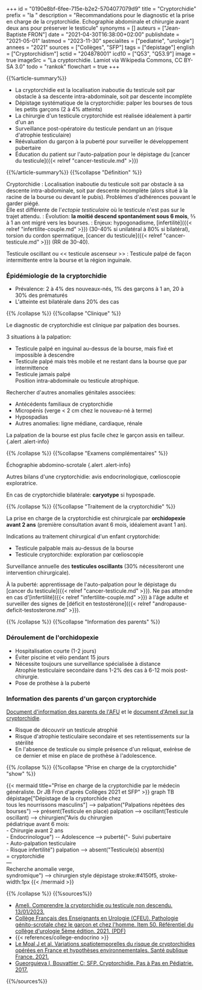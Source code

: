+++
id = "0190e8bf-6fee-715e-b2e2-5704077079d9"
title = "Cryptorchidie"
prefix = "la "
description = "Recommandations pour le diagnostic et la prise en charge de la cryptorchidie. Echographie abdominale et chirurgie avant deux ans pour préserver le testicule"
synonyms = []
auteurs = ["Jean-Baptiste FRON"]
date = "2021-04-30T16:38:00+02:00"
publishdate = "2021-05-01"
lastmod = "2023-11-30"
specialites = ["pediatrie", "urologie"]
annees = "2021"
sources = ["Collèges", "SFP"]
tags = ["depistage"]
english = ["Cryptorchidism"]
sctid = "204878001"
icd10 = ["Q53", "Q53.9"]
image = true
imageSrc = "La cryptorchidie. Lamiot via Wikipedia Commons, CC BY-SA 3.0"
todo = "rankok"
flowchart = true
+++

{{%article-summary%}}

- La cryptorchidie est la localisation inaboutie du testicule soit par obstacle à sa descente intra-abdominale, soit par descente incomplète
- Dépistage systématique de la cryptorchidie: palper les bourses de tous les petits garçons (2 à 4% atteints)
- La chirurgie d'un testicule cryptorchide est réalisée idéalement à partir d'un an
- Surveillance post-opératoire du testicule pendant un an (risque d'atrophie testiculaire)
- Réévaluation du garçon à la puberté pour surveiller le développement pubertaire
- Éducation du patient sur l'auto-palpation pour le dépistage du [cancer du testicule]({{< relref "cancer-testicule.md" >}})

{{%/article-summary%}}
{{%collapse "Définition" %}}

Cryptorchidie
: Localisation inaboutie du testicule soit par obstacle à sa descente intra-abdominale, soit par descente incomplète (alors situé à la racine de la bourse ou devant le pubis). Problèmes d'adhérences pouvant le garder piégé.  
Elle est différente de l'*ectopie testiculaire* où le testicule n'est pas sur le trajet attendu.
: Évolution: **la moitié descend spontanément sous 6 mois**, ⅔ à 1 an ont migré vers les bourses.
: Enjeux: hypogonadisme, [infertilité]({{< relref "infertilite-couple.md" >}}) (30-40% si unilatéral à 80% si bilatéral), torsion du cordon spermatique, [cancer du testicule]({{< relref "cancer-testicule.md" >}}) (RR de 30-40).

Testicule oscillant ou << testicule ascenseur >>
: Testicule palpé de façon intermittente entre la bourse et la région inguinale.

### Épidémiologie de la cryptorchidie

- Prévalence: 2 à 4% des nouveaux-nés, 1% des garçons à 1 an, 20 à 30% des prématurés
- L'atteinte est bilatérale dans 20% des cas

{{% /collapse %}}
{{%collapse "Clinique" %}}

Le diagnostic de cryptorchidie est clinique par palpation des bourses.

3 situations à la palpation:

- Testicule palpé en inguinal au-dessus de la bourse, mais fixé et impossible à descendre
- Testicule palpé mais très mobile et ne restant dans la bourse que par intermittence
- Testicule jamais palpé  
  Position intra-abdominale ou testicule atrophique.

Rechercher d'autres anomalies génitales associées:

- Antécédents familiaux de cryptorchidie
- Micropénis (verge < 2 cm chez le nouveau-né à terme)
- Hypospadias
- Autres anomalies: ligne médiane, cardiaque, rénale

La palpation de la bourse est plus facile chez le garçon assis en tailleur.
{.alert .alert-info}

{{% /collapse %}}
{{%collapse "Examens complémentaires" %}}

Échographie abdomino-scrotale
{.alert .alert-info}

Autres bilans d'une cryptorchidie: avis endocrinologique, cœlioscopie exploratrice.

En cas de cryptorchidie bilatérale: **caryotype** si hypospade.

{{% /collapse %}}
{{%collapse "Traitement de la cryptorchidie" %}}

La prise en charge de la cryptorchidie est chirurgicale par **orchidopexie avant 2 ans** (première consultation avant 6 mois, idéalement avant 1 an).

Indications au traitement chirurgical d'un enfant cryptorchide:

- Testicule palpable mais au-dessus de la bourse
- Testicule cryptorchide: exploration par cœlioscopie

Surveillance annuelle des **testicules oscillants** (30% nécessiteront une intervention chirurgicale).

À la puberté: apprentissage de l'auto-palpation pour le dépistage du [cancer du testicule]({{< relref "cancer-testicule.md" >}}). Ne pas attendre en cas d'[infertilité]({{< relref "infertilite-couple.md" >}}) à l'âge adulte et surveiller des signes de [déficit en testostérone]({{< relref "andropause-deficit-testosterone.md" >}}).

{{% /collapse %}}
{{%collapse "Information des parents" %}}

### Déroulement de l'orchidopexie

- Hospitalisation courte (1-2 jours)
- Éviter piscine et vélo pendant 15 jours
- Nécessite toujours une surveillance spécialisée à distance  
  Atrophie testiculaire secondaire dans 1-2% des cas à 6-12 mois post-chirurgie.
- Pose de prothèse à la puberté

### Information des parents d'un garçon cryptorchide

[Document d'information des parents de l'AFU](https://www.urofrance.org/base-bibliographique/cryptorchidie-intervention-chirurgicale-pour-cryptorchidie) et le [document d'Ameli sur la cryptorchidie](https://www.ameli.fr/assure/sante/themes/cryptorchidie-testicule-non-descendu-ectopie-testiculaire/comprendre-cryptorchidie).

- Risque de découvrir un testicule atrophié
- Risque d'atrophie testiculaire secondaire et ses retentissements sur la stérilité
- En l'absence de testicule ou simple présence d'un reliquat, exérèse de ce dernier et mise en place de prothèse à l'adolescence.

{{% /collapse %}}
{{%collapse "Prise en charge de la cryptorchidie" "show" %}}

{{< mermaid title="Prise en charge de la cryptorchidie par le médecin généraliste. Dr JB Fron d'après Collèges 2021 et SFP" >}}
graph TB
  dépistage["Dépistage de la cryptorchide chez<br>tous les nourrissons masculins"] --> palpation("Palpations répétées des bourses") --> présent(Testicule en place)
    palpation --> oscillant(Testicule oscillant) --> chirurgien("Avis du chirurgien<br>pédiatrique avant 6 mois:<br>- Chirurgie avant 2 ans<br>- Endocrinologue") -- Adolescence --> puberté("- Suivi pubertaire<br>- Auto-palpation testiculaire<br>- Risque infertilité")
    palpation --> absent("Testicule(s) absent(s)<br>= cryptorchidie<br>—<br>Recherche anomalie verge,<br>syndromique") --> chirurgien
  style dépistage stroke:#4150f5, stroke-width:1px
{{< /mermaid >}}

{{% /collapse %}}
{{%sources%}}

- [Ameli. Comprendre la cryptorchidie ou testicule non descendu. 13/01/2023.](https://www.ameli.fr/assure/sante/themes/cryptorchidie-testicule-non-descendu-ectopie-testiculaire/comprendre-cryptorchidie)
- [Collège Français des Enseignants en Urologie (CFEU). Pathologie génito-scrotale chez le garçon et chez l'homme. Item 50. Référentiel du collège d'urologie 5ème édition. 2021. (PDF)](https://www.urofrance.org/wp-content/uploads/2021/11/Item-50-Pathologies-genito-scrotale.pdf)
- {{< references/college-endocrino >}}
- [Le Moal J et al. Variations spatiotemporelles du risque de cryptorchidies opérées en France et hypothèses environnementales. Santé publique France. 2021.](https://www.santepubliquefrance.fr/docs/variations-spatiotemporelles-du-risque-de-cryptorchidies-operees-en-france-et-hypotheses-environnementales)
- [Gueorguieva I, Bouvattier C; SFP. Cryptorchidie. Pas à Pas en Pédiatrie. 2017.](https://pap-pediatrie.fr/endocrinologie/cryptorchidie)

{{%/sources%}}
